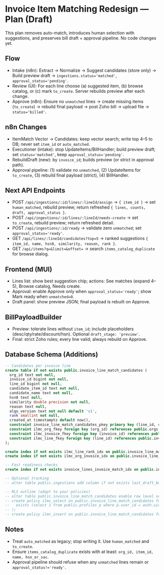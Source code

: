 # Invoice Item Matching Redesign — Plan (Draft)

This plan removes auto-match, introduces human selection with suggestions, and preserves bill draft + approval pipeline. No code changes yet.

## Flow
- Intake (n8n): Extract → Normalize → Suggest candidates (store only) → Build preview draft → `ingestions.status='matched'`, `approval_status='pending'`.
- Review (UI): For each line choose (a) suggested item, (b) browse catalog, or (c) mark `to_create`. Server rebuilds preview after each change.
- Approve (n8n): Ensure no `unmatched` lines → create missing items (`to_create`) → rebuild final payload → post Zoho bill → upload file → `status='billed'`.

## n8n Changes
- ItemMatch Vector → Candidates: keep vector search; write top 4–5 to DB; never set `item_id` or `auto_matched`.
- Executioner (intake): stop UpdateItems/BillHandler; build preview draft; set `status='matched'`, keep `approval_status='pending'`.
- RebuildDraft (new): by `invoice_id`; builds preview (or strict in approval path).
- Approval pipeline: (1) validate no `unmatched`, (2) UpdateItems for `to_create`, (3) rebuild final payload (strict), (4) BillHandler.

## Next API Endpoints
- POST `/api/ingestions/:id/lines/:lineId/assign` → `{ item_id }` → set `human_matched`, rebuild preview; return refreshed `{ lines, counts, draft, approval_status }`.
- POST `/api/ingestions/:id/lines/:lineId/needs-create` → set `to_create`, rebuild preview; return refreshed detail.
- POST `/api/ingestions/:id/ready` → validate zero `unmatched`; set `approval_status='ready'`.
- GET `/api/lines/:lineId/candidates?top=5` → ranked suggestions `{ item_id, name, hsn8, similarity, reason, rank }`.
- GET `/api/items?q=&limit=&offset=` → search `items_catalog_duplicate` for browse dialog.

## Frontend (MUI)
- Lines list: show best suggestion chip; actions: See matches (expand 4–5), Browse catalog, Needs create.
- Approval: enable Approve only when `approval_status='ready'`; show Mark ready when `unmatched=0`.
- Draft panel: show preview JSON; final payload is rebuilt on Approve.

## BillPayloadBuilder
- Preview: tolerate lines without `item_id`; include placeholders (desc/qty/rate/discount/hsn). Optional `draft_stage: 'preview'`.
- Final: strict Zoho rules; every line valid; always rebuild on Approve.

## Database Schema (Additions)

```sql
-- Candidates per invoice line
create table if not exists public.invoice_line_match_candidates (
  org_id text not null,
  invoice_id bigint not null,
  line_id bigint not null,
  candidate_item_id text not null,
  candidate_name text not null,
  hsn8 text null,
  similarity double precision not null,
  reason text null,
  algo_version text not null default 'v1',
  rank smallint not null,
  created_at timestamptz default now(),
  constraint invoice_line_match_candidates_pkey primary key (line_id, candidate_item_id),
  constraint ilmc_org_fkey foreign key (org_id) references public.orgs (org_id) on delete cascade,
  constraint ilmc_invoice_fkey foreign key (invoice_id) references public.invoices (invoice_id) on delete cascade,
  constraint ilmc_line_fkey foreign key (line_id) references public.invoice_lines (line_id) on delete cascade
);

create index if not exists ilmc_line_rank_idx on public.invoice_line_match_candidates (line_id, rank);
create index if not exists ilmc_org_invoice_idx on public.invoice_line_match_candidates (org_id, invoice_id);

-- Fast readiness checks
create index if not exists invoice_lines_invoice_match_idx on public.invoice_lines (invoice_id, match_state);

-- Optional tracking
-- alter table public.ingestions add column if not exists last_draft_built_at timestamptz null;

-- RLS outline (adapt to your policies)
-- alter table public.invoice_line_match_candidates enable row level security;
-- create policy ilmc_select on public.invoice_line_match_candidates for select using (
--   exists (select 1 from public.profiles p where p.user_id = auth.uid() and p.org_id = org_id)
-- );
-- create policy ilmc_insert on public.invoice_line_match_candidates for insert with check (true);
```

## Notes
- Treat `auto_matched` as legacy; stop writing it. Use `human_matched` and `to_create`.
- Ensure `items_catalog_duplicate` exists with at least: `org_id, item_id, name, hsn_or_sac`.
- Approval pipeline should refuse when any `unmatched` lines remain or `approval_status!='ready'`.
